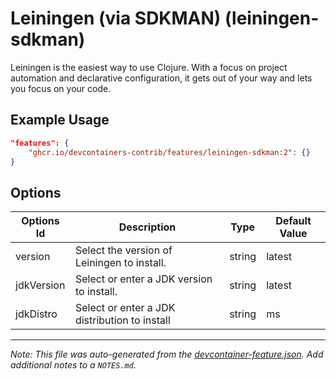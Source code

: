 
# Leiningen (via SDKMAN) (leiningen-sdkman)

Leiningen is the easiest way to use Clojure. With a focus on project automation
and declarative configuration, it gets out of your way and lets you focus on
your code.

## Example Usage

```json
"features": {
    "ghcr.io/devcontainers-contrib/features/leiningen-sdkman:2": {}
}
```

## Options

| Options Id | Description | Type | Default Value |
|-----|-----|-----|-----|
| version | Select the version of Leiningen to install. | string | latest |
| jdkVersion | Select or enter a JDK version to install. | string | latest |
| jdkDistro | Select or enter a JDK distribution to install | string | ms |



---

_Note: This file was auto-generated from the [devcontainer-feature.json](https://github.com/devcontainers-contrib/features/blob/main/src/leiningen-sdkman/devcontainer-feature.json).  Add additional notes to a `NOTES.md`._
